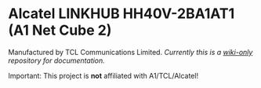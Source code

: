 # Alcatel LINKHUB HH40V-2BA1AT1 (A1 Net Cube 2)
Manufactured by TCL Communications Limited. *Currently this is a [wiki-only](https://github.com/froonix/HH40V/wiki) repository for documentation.*

Important: This project is **not** affiliated with A1/TCL/Alcatel!
